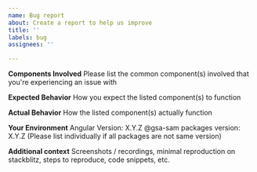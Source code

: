 ```yaml
---
name: Bug report
about: Create a report to help us improve
title: ''
labels: bug
assignees: ''

---
```


**Components Involved**
Please list the common component(s) involved that you're experiencing an issue with

**Expected Behavior**
How you expect the listed component(s) to function

**Actual Behavior**
How the listed component(s) actually function

**Your Environment**
Angular Version: X.Y.Z
@gsa-sam packages version: X.Y.Z (Please list individually if all packages are not same version)

**Additional context**
Screenshots / recordings, minimal reproduction on stackblitz, steps to reproduce, code snippets, etc.
